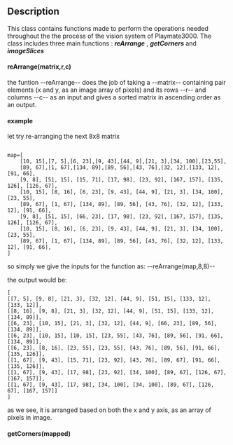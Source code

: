## Description
This class contains functions made to perform the operations needed throughout 
the the process of the vision system of Playmate3000.
The class includes three main functions : ***reArrange*** , ***getCorners*** and ***imageSlices***

#### reArrange(matrix,r,c)
the funtion --reArrange-- does the job of taking a --matrix-- containing pair elements (x and y, as an image array of pixels)
and its rows --r-- and columns --c-- as an input and gives a sorted matrix in ascending order as an output.

#### example
let try re-arranging the next 8x8 matrix
```

map=[
    [10, 15],[7, 5],[6, 23],[9, 43],[44, 9],[21, 3],[34, 100],[23,55],
    [89, 67],[1, 67],[134, 89],[89, 56],[43, 76],[32, 12],[133, 12],[91, 66],
    [9, 8], [51, 15], [15, 71], [17, 98], [23, 92], [167, 157], [135, 126], [126, 67],
    [10, 15], [8, 16], [6, 23], [9, 43], [44, 9], [21, 3], [34, 100], [23, 55],
    [89, 67], [1, 67], [134, 89], [89, 56], [43, 76], [32, 12], [133, 12], [91, 66],
    [9, 8], [51, 15], [66, 23], [17, 98], [23, 92], [167, 157], [135, 126], [126, 67],
    [10, 15], [8, 16], [6, 23], [9, 43], [44, 9], [21, 3], [34, 100], [23, 55],
    [89, 67], [1, 67], [134, 89], [89, 56], [43, 76], [32, 12], [133, 12], [91, 66],
]
```

so simply we give the inputs for the function as:
--reArrange(map,8,8)--

the output would be:
```
[
[[7, 5], [9, 8], [21, 3], [32, 12], [44, 9], [51, 15], [133, 12], [133, 12]],
[[8, 16], [9, 8], [21, 3], [32, 12], [44, 9], [51, 15], [133, 12], [134, 89]],
[[6, 23], [10, 15], [21, 3], [32, 12], [44, 9], [66, 23], [89, 56], [134, 89]],
[[6, 23], [10, 15], [10, 15], [23, 55], [43, 76], [89, 56], [91, 66], [134, 89]],
[[6, 23], [8, 16], [23, 55], [23, 55], [43, 76], [89, 56], [91, 66], [135, 126]],
[[1, 67], [9, 43], [15, 71], [23, 92], [43, 76], [89, 67], [91, 66], [135, 126]], 
[[1, 67], [9, 43], [17, 98], [23, 92], [34, 100], [89, 67], [126, 67], [167, 157]],
[[1, 67], [9, 43], [17, 98], [34, 100], [34, 100], [89, 67], [126, 67], [167, 157]]
]
```


as we see, it is arranged based on both the x and y axis, as an array of pixels in image.



#### getCorners(mapped)




